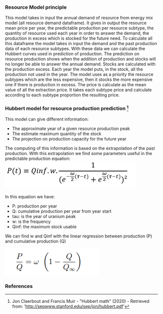 ### Resource Model principle

This model takes in input the annual demand of resource from energy mix model (all resource demand dataframe). 
It gives in output the resource mean price per year, the predictable production per resource subtype, 
the quantity of resource used each year in order to answer the demand, the production in excess which is stocked for the future need.
To calculate all this dataframe the model takes in input the demand and the past production data of each resource subtypes.
With these data we can calculate the Hubbert curves used in prediction of production.
The prediction on resource production shows when the addition of production and stocks will no longer be able to answer the annual demand.
Stocks are calculated with the production excess. Each year the model puts, in the stock, all the production not used in the year. 
The model uses as a priority the resource subtypes which are the less expensive, then it stocks the more expensive one if there is production in excess.
The price is calculate as the mean value of all the extraction price. It takes each subtype price and calculate according to each subtype proportion the resulting price.

### Hubbert model for resource production prediction [^1]

This model can give different information: 
* The approximate year of a given resource production peak
* The estimate maximum quantity of the stock
* The projection on production capacity for the future year

The computing of this information is based on the extrapolation of the past production. With this extrapolation we find some parameters useful in the predictable production equation:
![](production.png)

In this equation we have:
- P: production per year
- Q: cumulative production per year from year start
- tau: is the year of uranium peak
- w: is the frequency 
- Qinf: the maximum stock usable 

We can find w and Qinf with the linear regression between production (P) and cumulative production (Q)

![](regression.png)


### References 

[^1]: Jon Claerbout and Francis Muir - "Hubbert math" (2020) - Retrieved from: 'http://sepwww.stanford.edu/sep/jon/hubbert.pdf'